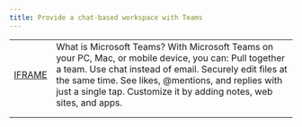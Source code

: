 ```yaml
---
title: Provide a chat-based workspace with Teams
---
```


|   |   |
|---|---|
| [IFRAME](https://www.microsoft.com/en-us/videoplayer/embed/ccf507a4-4ec4-4d61-9fb0-c86b5f1fc2a6?autoplay=false)  | What is Microsoft Teams? With Microsoft Teams on your PC, Mac, or mobile device, you can: Pull together a team. Use chat instead of email. Securely edit files at the same time. See likes, @mentions, and replies with just a single tap. Customize it by adding notes, web sites, and apps.  |
|   |   |
|   |   |
